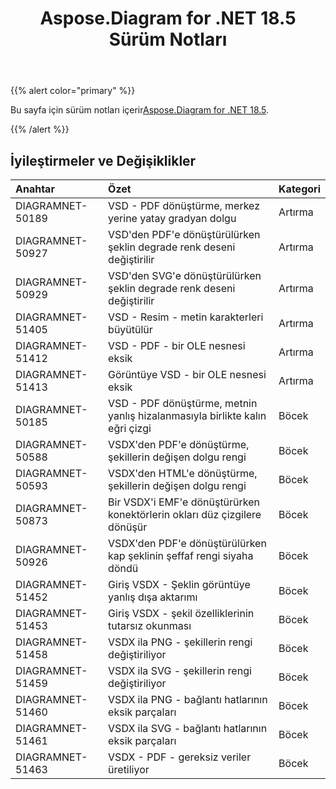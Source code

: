 ﻿---
title: Aspose.Diagram for .NET 18.5 Sürüm Notları
type: docs
weight: 80
url: /tr/net/aspose-diagram-for-net-18-5-release-notes/
---
{{% alert color="primary" %}} 

 Bu sayfa için sürüm notları içerir[Aspose.Diagram for .NET 18.5](https://www.nuget.org/packages/Aspose.Diagram/18.5.0).

{{% /alert %}} 
## **İyileştirmeler ve Değişiklikler**

|**Anahtar**|**Özet**|**Kategori**|
|:- |:- |:- |
|DIAGRAMNET-50189|VSD - PDF dönüştürme, merkez yerine yatay gradyan dolgu|Artırma|
|DIAGRAMNET-50927|VSD'den PDF'e dönüştürülürken şeklin degrade renk deseni değiştirilir|Artırma|
|DIAGRAMNET-50929|VSD'den SVG'e dönüştürülürken şeklin degrade renk deseni değiştirilir|Artırma|
|DIAGRAMNET-51405|VSD - Resim - metin karakterleri büyütülür|Artırma|
|DIAGRAMNET-51412|VSD - PDF - bir OLE nesnesi eksik|Artırma|
|DIAGRAMNET-51413|Görüntüye VSD - bir OLE nesnesi eksik|Artırma|
|DIAGRAMNET-50185 |VSD - PDF dönüştürme, metnin yanlış hizalanmasıyla birlikte kalın eğri çizgi|Böcek|
|DIAGRAMNET-50588|VSDX'den PDF'e dönüştürme, şekillerin değişen dolgu rengi|Böcek|
|DIAGRAMNET-50593|VSDX'den HTML'e dönüştürme, şekillerin değişen dolgu rengi|Böcek|
|DIAGRAMNET-50873|Bir VSDX'i EMF'e dönüştürürken konektörlerin okları düz çizgilere dönüşür|Böcek|
|DIAGRAMNET-50926|VSDX'den PDF'e dönüştürülürken kap şeklinin şeffaf rengi siyaha döndü|Böcek|
|DIAGRAMNET-51452|Giriş VSDX - Şeklin görüntüye yanlış dışa aktarımı|Böcek|
|DIAGRAMNET-51453|Giriş VSDX - şekil özelliklerinin tutarsız okunması|Böcek|
|DIAGRAMNET-51458|VSDX ila PNG - şekillerin rengi değiştiriliyor|Böcek|
|DIAGRAMNET-51459|VSDX ila SVG - şekillerin rengi değiştiriliyor|Böcek|
|DIAGRAMNET-51460|VSDX ila PNG - bağlantı hatlarının eksik parçaları|Böcek|
|DIAGRAMNET-51461|VSDX ila SVG - bağlantı hatlarının eksik parçaları|Böcek|
|DIAGRAMNET-51463|VSDX - PDF - gereksiz veriler üretiliyor|Böcek|

